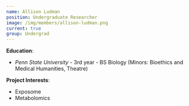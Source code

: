 ```yaml
---
name: Allison Ludman
position: Undergraduate Researcher
image: /img/members/allison-ludman.png
current: true
group: Undergrad
---
```


**Education**: 

  * *Penn State University* - 3rd year - BS Biology (Minors: Bioethics and Medical Humanities, Theatre)

**Project Interests**:

  * Exposome
  * Metabolomics
